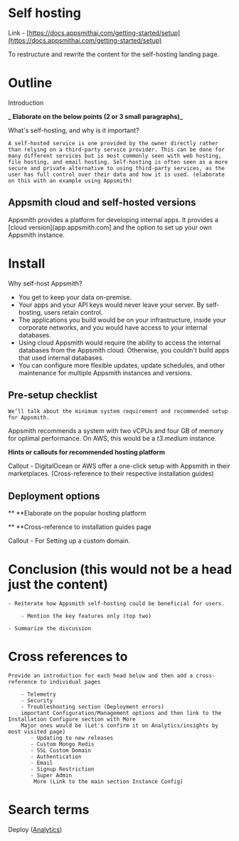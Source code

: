 # Self hosting

Link - [https://docs.appsmithai.com/getting-started/setup](https://docs.appsmithai.com/getting-started/setup)

To restructure and rewrite the content for the self-hosting landing page.

# Outline
 Introduction

**_   Elaborate on the below points (2 or 3 small paragraphs)_**

What's self-hosting, and why is it important? 

	A self-hosted service is one provided by the owner directly rather than relying on a third-party service provider. This can be done for many different services but is most commonly seen with web hosting, file hosting, and email hosting. Self-hosting is often seen as a more secure and private alternative to using third-party services, as the user has full control over their data and how it is used. (elaborate on this with an example using Appsmith)

## Appsmith cloud and self-hosted versions

Appsmith provides a platform for developing internal apps. It provides a [cloud version](app.appsmith.com] and the option to set up your own Appsmith instance. 


# Install

Why self-host Appsmith?



* You get to keep your data on-premise. 
* Your apps and your API keys would never leave your server. By self-hosting, users retain control. 
* The applications you build would be on your infrastructure, inside your corporate networks, and you would have access to your internal databases. 
* Using cloud Appsmith would require the ability to access the internal databases from the Appsmith cloud. Otherwise, you couldn't build apps that used internal databases.
* You can configure more flexible updates, update schedules, and other maintenance for multiple Appsmith instances and versions.


## Pre-setup checklist

	We’ll talk about the minimum system requirement and recommended setup for Appsmith.

Appsmith recommends a system with two vCPUs and four GB of memory for optimal performance. On AWS, this would be a *t3.medium* instance.

**Hints or callouts for recommended hosting platform**

 Callout - DigitalOcean or AWS offer a one-click setup with Appsmith in their marketplaces. (Cross-reference to their respective installation guides)


## Deployment options

**	**Elaborate on the popular hosting platform

**	**Cross-reference to installation guides page

Callout - For Setting up a custom domain.


# Conclusion (this would not be a head just the content)

	- Reiterate how Appsmith self-hosting could be beneficial for users.

		- Mention the key features only (top two)

	- Summarize the discussion


# Cross references to 

	Provide an introduction for each head below and then add a cross-reference to individual pages

		- Telemetry
		- Security
		- Troubleshooting section (Deployment errors)
        important Configuration/Management options and then link to the Installation Configure section with More
        Major ones would be (Let's confirm it on Analytics/insights by most visited page)
           - Updating to new releases
           - Custom Mongo Redis
           - SSL Custom Domain
           - Authentication
           - Email
           - Signup Restriction
           - Super Admin
            More (Link to the main section Instance Config)

# Search terms 

Deploy ([Analytics](https://www.notion.so/appsmith/Analytics-Search-Terms-184c9a3c5e864772a943fa5f19d1a65a))
